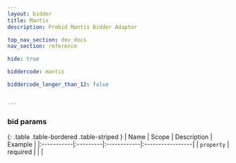 ```yaml
---
layout: bidder
title: Mantis
description: Prebid Mantis Bidder Adaptor

top_nav_section: dev_docs
nav_section: reference

hide: true

biddercode: mantis

biddercode_longer_than_12: false


---
```


### bid params

{: .table .table-bordered .table-striped }
| Name | Scope | Description | Example |
|:-----------|:---------|:------------|:-----------------|
| `property` | required | | |

